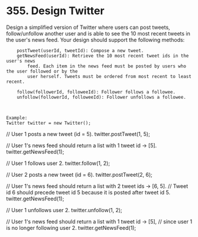 # 355. Design Twitter

Design a simplified version of Twitter where users can post tweets, follow/unfollow another
        user and is able to see the 10 most recent tweets in the user's news feed. Your design
        should support the following methods:

    
    
        postTweet(userId, tweetId): Compose a new tweet.
        getNewsFeed(userId): Retrieve the 10 most recent tweet ids in the user's news
            feed. Each item in the news feed must be posted by users who the user followed or by the
            user herself. Tweets must be ordered from most recent to least recent.
        
        follow(followerId, followeeId): Follower follows a followee.
        unfollow(followerId, followeeId): Follower unfollows a followee.
    
    

    Example:
    Twitter twitter = new Twitter();

// User 1 posts a new tweet (id = 5).
twitter.postTweet(1, 5);

// User 1's news feed should return a list with 1 tweet id -> [5].
twitter.getNewsFeed(1);

// User 1 follows user 2.
twitter.follow(1, 2);

// User 2 posts a new tweet (id = 6).
twitter.postTweet(2, 6);

// User 1's news feed should return a list with 2 tweet ids -> [6, 5].
// Tweet id 6 should precede tweet id 5 because it is posted after tweet id 5.
twitter.getNewsFeed(1);

// User 1 unfollows user 2.
twitter.unfollow(1, 2);

// User 1's news feed should return a list with 1 tweet id -> [5],
// since user 1 is no longer following user 2.
twitter.getNewsFeed(1);